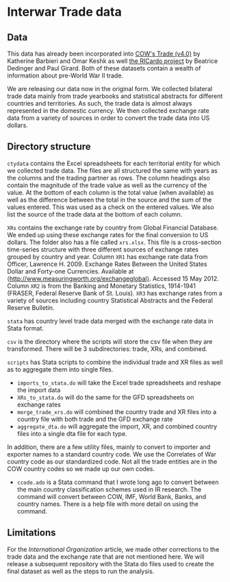 # Interwar Trade data


## Data
This data has already been incorporated into <a href='https://correlatesofwar.org/data-sets/bilateral-trade/'>COW's Trade (v4.0)</a> by Katherine Barbieri and Omar Keshk as well <a href='https://ricardo.medialab.sciences-po.fr/#!/'>the RICardo project</a> by Beatrice Dedinger and Paul Girard. Both of these datasets contain a wealth of information about pre-World War II trade. 

We are releasing our data now in the original form. We collected bilateral trade data mainly from trade yearbooks and statistical abstracts for different countries and territories. As such, the trade data is almost always represented in the domestic currency. We then collected exchange rate data from a variety of sources in order to convert the trade data into US dollars. 


## Directory structure

`ctydata` contains the Excel spreadsheets for each territorial entity for which we collected trade data. The files are all structured the same with years as the columns and the trading partner as rows. The column headings also contain the magnitude of the trade value as well as the currency of the value. At the bottom of each column is the total value (when available) as well as the difference between the total in the source and the sum of the values entered. This was used as a check on the entered values. We also list the source of the trade data at the bottom of each column.

`XRs` contains the exchange rate by country from Global Financial Database. We ended up using these exchange rates for the final conversion to US dollars. The folder also has a file called `xrs.xlsx`. This file is a cross-section time-series structure with three different sources of exchange rates grouped by country and year. Column `XR1` has exchange rate data from 
Officer, Lawrence H. 2009. Exchange Rates Between the United States Dollar and Forty-one Currencies. Available at ⟨http://www.measuringworth.org/exchangeglobal⟩. Accessed 15 May 2012. Column `XR2` is from the Banking and Monetary Statistics, 1914-1941 (FRASER, Federal Reserve Bank of St. Louis). `XR3` has exchange rates from a variety of sources including country Statistical Abstracts and the Federal Reserve Bulletin.  

`stata` has country level trade data merged with the exchange rate data in Stata format. 

`csv` is the directory where the scripts will store the csv file when they are transformed. There will be 3 subdirectories: trade, XRs, and combined.

`scripts` has Stata scripts to combine the individual trade and XR files as well as to aggregate them into single files. 

- `imports_to_stata.do` will take the Excel trade spreadsheets and reshape the import data 
- `XRs_to_stata.do` will do the same for the GFD spreadsheets on exchange rates
- `merge_trade_xrs.do` will combined the country trade and XR files into a country file with both trade and the GFD exchange rate
- `aggregate_dta.do` will aggregate the import, XR, and combined country files into a single dta file for each type.

In addition, there are a few utility files, mainly to convert to importer and exporter names to a standard country code. We use the Correlates of War country code as our standardized code. Not all the trade entities are in the COW country codes so we made up our own codes. 

- `ccode.ado` is a Stata command that I wrote long ago to convert between the main country classification schemes used in IR research. The command will convert between COW, IMF, World Bank, Banks, and country names. There is a help file with more detail on using the command.

## Limitations
For the _International Organization_ article, we made other corrections to the trade data and the exchange rate that are not mentioned here. We will release a subsequent repository with the Stata do files used to create the final dataset as well as the steps to run the analysis. 